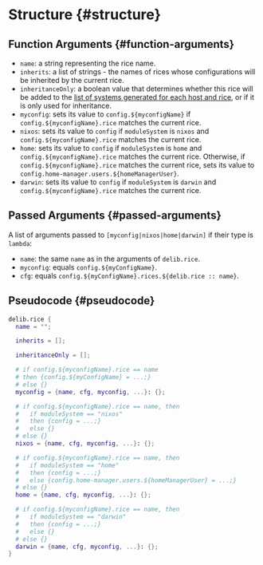 # Structure {#structure}

## Function Arguments {#function-arguments}
- `name`: a string representing the rice name.
- `inherits`: a list of strings - the names of rices whose configurations will be inherited by the current rice.
- `inheritanceOnly`: a boolean value that determines whether this rice will be added to the [list of systems generated for each host and rice](/configurations/introduction), or if it is only used for inheritance.
- `myconfig`: sets its value to `config.${myconfigName}` if `config.${myconfigName}.rice` matches the current rice.
- `nixos`: sets its value to `config` if `moduleSystem` is `nixos` and `config.${myconfigName}.rice` matches the current rice.
- `home`: sets its value to `config` if `moduleSystem` is `home` and `config.${myconfigName}.rice` matches the current rice. Otherwise, if `config.${myconfigName}.rice` matches the current rice, sets its value to `config.home-manager.users.${homeManagerUser}`.
- `darwin`: sets its value to `config` if `moduleSystem` is `darwin` and `config.${myconfigName}.rice` matches the current rice.

## Passed Arguments {#passed-arguments}
A list of arguments passed to `[myconfig|nixos|home|darwin]` if their type is `lambda`:
- `name`: the same `name` as in the arguments of `delib.rice`.
- `myconfig`: equals `config.${myConfigName}`.
- `cfg`: equals `config.${myConfigName}.rices.${delib.rice :: name}`.

## Pseudocode {#pseudocode}
```nix
delib.rice {
  name = "";

  inherits = [];

  inheritanceOnly = [];

  # if config.${myconfigName}.rice == name
  # then {config.${myConfigName} = ...;}
  # else {}
  myconfig = {name, cfg, myconfig, ...}: {};

  # if config.${myconfigName}.rice == name, then
  #   if moduleSystem == "nixos"
  #   then {config = ...;}
  #   else {}
  # else {}
  nixos = {name, cfg, myconfig, ...}: {};

  # if config.${myconfigName}.rice == name, then
  #   if moduleSystem == "home"
  #   then {config = ...;}
  #   else {config.home-manager.users.${homeManagerUser} = ...;}
  # else {}
  home = {name, cfg, myconfig, ...}: {};

  # if config.${myconfigName}.rice == name, then
  #   if moduleSystem == "darwin"
  #   then {config = ...;}
  #   else {}
  # else {}
  darwin = {name, cfg, myconfig, ...}: {};
}
```
